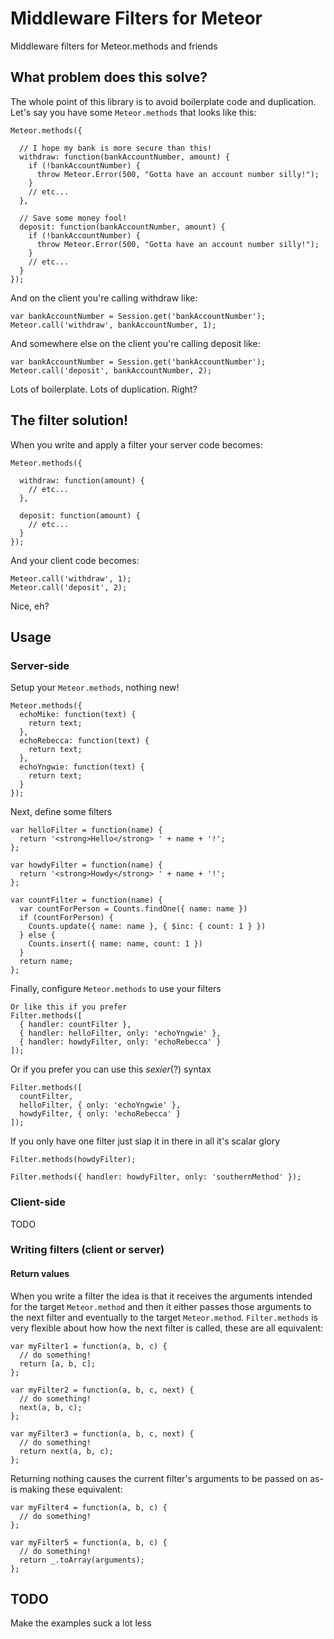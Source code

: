 # Middleware Filters for Meteor

Middleware filters for Meteor.methods and friends

## What problem does this solve?

The whole point of this library is to avoid boilerplate code and duplication. Let's say you have some `Meteor.methods` that looks like this:

    Meteor.methods({

      // I hope my bank is more secure than this!
      withdraw: function(bankAccountNumber, amount) {
        if (!bankAccountNumber) {
          throw Meteor.Error(500, "Gotta have an account number silly!");
        }
        // etc...
      },

      // Save some money fool!
      deposit: function(bankAccountNumber, amount) {
        if (!bankAccountNumber) {
          throw Meteor.Error(500, "Gotta have an account number silly!");
        }
        // etc...
      }
    });

And on the client you're calling withdraw like:

    var bankAccountNumber = Session.get('bankAccountNumber');
    Meteor.call('withdraw', bankAccountNumber, 1);

And somewhere else on the client you're calling deposit like:    

    var bankAccountNumber = Session.get('bankAccountNumber');
    Meteor.call('deposit', bankAccountNumber, 2);

Lots of boilerplate. Lots of duplication. Right?

## The filter solution!

When you write and apply a filter your server code becomes:

    Meteor.methods({

      withdraw: function(amount) {
        // etc...
      },

      deposit: function(amount) {
        // etc...
      }
    });

And your client code becomes:

    Meteor.call('withdraw', 1);
    Meteor.call('deposit', 2);

Nice, eh?

## Usage

### Server-side

Setup your `Meteor.methods`, nothing new!

    Meteor.methods({
      echoMike: function(text) {
        return text;
      },
      echoRebecca: function(text) {
        return text;
      },
      echoYngwie: function(text) {
        return text;
      }
    });

Next, define some filters

    var helloFilter = function(name) {
      return '<strong>Hello</strong> ' + name + '!';
    };

    var howdyFilter = function(name) {
      return '<strong>Howdy</strong> ' + name + '!';
    };

    var countFilter = function(name) {
      var countForPerson = Counts.findOne({ name: name })
      if (countForPerson) {
        Counts.update({ name: name }, { $inc: { count: 1 } })
      } else {
        Counts.insert({ name: name, count: 1 })
      }
      return name;
    };

Finally, configure `Meteor.methods` to use your filters

    Or like this if you prefer
    Filter.methods([
      { handler: countFilter },
      { handler: helloFilter, only: 'echoYngwie' },
      { handler: howdyFilter, only: 'echoRebecca' }
    ]);

Or if you prefer you can use this *sexier*(?) syntax

    Filter.methods([
      countFilter,
      helloFilter, { only: 'echoYngwie' },
      howdyFilter, { only: 'echoRebecca' }
    ]);

If you only have one filter just slap it in there in all it's scalar glory

    Filter.methods(howdyFilter);

    Filter.methods({ handler: howdyFilter, only: 'southernMethod' });

### Client-side

TODO

### Writing filters (client or server)

#### Return values

When you write a filter the idea is that it receives the arguments intended for the target `Meteor.method` and then it either passes those arguments to the next filter and eventually to the target `Meteor.method`. `Filter.methods` is very flexible about how how the next filter is called, these are all equivalent:

    var myFilter1 = function(a, b, c) {
      // do something!
      return [a, b, c];
    };

    var myFilter2 = function(a, b, c, next) {
      // do something!
      next(a, b, c);
    };

    var myFilter3 = function(a, b, c, next) {
      // do something!
      return next(a, b, c);
    };

Returning nothing causes the current filter's arguments to be passed on as-is making these equivalent:

    var myFilter4 = function(a, b, c) {
      // do something!
    };

    var myFilter5 = function(a, b, c) {
      // do something!
      return _.toArray(arguments);
    };

## TODO

Make the examples suck a lot less
